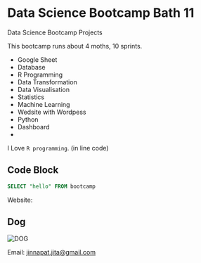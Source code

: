 # Data Science Bootcamp Bath 11
Data Science Bootcamp Projects

This bootcamp runs about 4 moths, 10 sprints.

- Google Sheet
- Database
- R Programming
- Data Transformation
- Data Visualisation
- Statistics
- Machine Learning
- Wedsite with Wordpess
- Python
- Dashboard
- 
I Love `R programming`. (in line code)

 ## Code Block
 ```sql
SELECT "hello" FROM bootcamp
```

  Website:

## Dog
![DOG](https://www.outsideonline.com/culture/active-families/how-to-read-dog-body-language-happy-aggressive/)
  
  Email: jinnapat.jita@gmail.com
